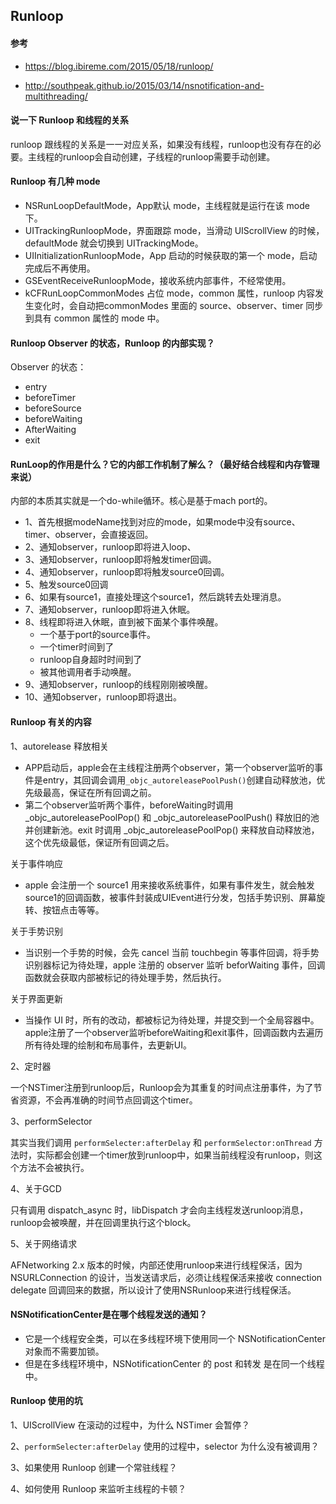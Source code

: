 ## Runloop

#### 参考

+ https://blog.ibireme.com/2015/05/18/runloop/

+ http://southpeak.github.io/2015/03/14/nsnotification-and-multithreading/

  

#### 说一下 Runloop 和线程的关系

runloop 跟线程的关系是一一对应关系，如果没有线程，runloop也没有存在的必要。主线程的runloop会自动创建，子线程的runloop需要手动创建。



#### Runloop 有几种 mode

+ NSRunLoopDefaultMode，App默认 mode，主线程就是运行在该 mode 下。
+ UITrackingRunloopMode，界面跟踪 mode，当滑动 UIScrollView 的时候，defaultMode 就会切换到 UITrackingMode。
+ UIInitializationRunloopMode，App 启动的时候获取的第一个 mode，启动完成后不再使用。
+ GSEventReceiveRunloopMode，接收系统内部事件，不经常使用。
+ kCFRunLoopCommonModes 占位 mode，common 属性，runloop 内容发生变化时，会自动把commonModes 里面的 source、observer、timer 同步到具有 common 属性的 mode 中。

#### Runloop Observer 的状态，Runloop 的内部实现？

Observer 的状态：

+ entry
+ beforeTimer
+ beforeSource
+ beforeWaiting
+ AfterWaiting
+ exit

#### RunLoop的作用是什么？它的内部工作机制了解么？（最好结合线程和内存管理来说）

内部的本质其实就是一个do-while循环。核心是基于mach port的。

+ 1、首先根据modeName找到对应的mode，如果mode中没有source、timer、observer，会直接返回。
+ 2、通知observer，runloop即将进入loop、
+ 3、通知observer，runloop即将触发timer回调。
+ 4、通知observer，runloop即将触发source0回调。
+ 5、触发source0回调
+ 6、如果有source1，直接处理这个source1，然后跳转去处理消息。
+ 7、通知observer，runloop即将进入休眠。
+ 8、线程即将进入休眠，直到被下面某个事件唤醒。
    + 一个基于port的source事件。
    + 一个timer时间到了
    + runloop自身超时时间到了
    + 被其他调用者手动唤醒。
+ 9、通知observer，runloop的线程刚刚被唤醒。
+ 10、通知observer，runloop即将退出。

#### Runloop 有关的内容

1、autorelease 释放相关

+ APP启动后，apple会在主线程注册两个observer，第一个observer监听的事件是entry，其回调会调用`_objc_autoreleasePoolPush()`创建自动释放池，优先级最高，保证在所有回调之前。
+ 第二个observer监听两个事件，beforeWaiting时调用_objc_autoreleasePoolPop() 和 _objc_autoreleasePoolPush() 释放旧的池并创建新池。exit 时调用 _objc_autoreleasePoolPop() 来释放自动释放池，这个优先级最低，保证所有回调之后。

关于事件响应 

+ apple 会注册一个 source1 用来接收系统事件，如果有事件发生，就会触发source1的回调函数，被事件封装成UIEvent进行分发，包括手势识别、屏幕旋转、按钮点击等等。

关于手势识别

+ 当识别一个手势的时候，会先 cancel 当前 touchbegin 等事件回调，将手势识别器标记为待处理，apple 注册的 observer 监听 beforWaiting 事件，回调函数就会获取内部被标记的待处理手势，然后执行。

关于界面更新

+ 当操作 UI 时，所有的改动，都被标记为待处理，并提交到一个全局容器中。apple注册了一个observer监听beforeWaiting和exit事件，回调函数内去遍历所有待处理的绘制和布局事件，去更新UI。

2、定时器

一个NSTimer注册到runloop后，Runloop会为其重复的时间点注册事件，为了节省资源，不会再准确的时间节点回调这个timer。

3、performSelector

其实当我们调用 `performSelecter:afterDelay` 和 `performSelector:onThread` 方法时，实际都会创建一个timer放到runloop中，如果当前线程没有runloop，则这个方法不会被执行。

4、关于GCD

只有调用 dispatch_async 时，libDispatch 才会向主线程发送runloop消息，runloop会被唤醒，并在回调里执行这个block。

5、关于网络请求

AFNetworking 2.x 版本的时候，内部还使用runloop来进行线程保活，因为NSURLConnection 的设计，当发送请求后，必须让线程保活来接收 connection delegate 回调回来的数据，所以设计了使用NSRunloop来进行线程保活。

#### NSNotificationCenter是在哪个线程发送的通知？

+ 它是一个线程安全类，可以在多线程环境下使用同一个 NSNotificationCenter 对象而不需要加锁。
+ 但是在多线程环境中，NSNotificationCenter 的 post 和转发 是在同一个线程中。

#### Runloop 使用的坑

1、UIScrollView 在滚动的过程中，为什么 NSTimer 会暂停？

2、`performSelecter:afterDelay` 使用的过程中，selector 为什么没有被调用？

3、如果使用 Runloop 创建一个常驻线程？

4、如何使用 Runloop 来监听主线程的卡顿？



